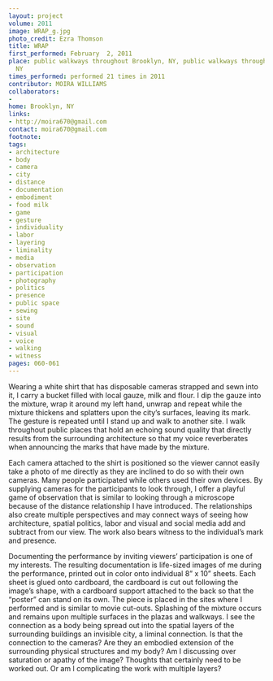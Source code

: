 ```yaml
---
layout: project
volume: 2011
image: WRAP_g.jpg
photo_credit: Ezra Thomson
title: WRAP
first_performed: February  2, 2011
place: public walkways throughout Brooklyn, NY, public walkways throughout Brooklyn,
  NY
times_performed: performed 21 times in 2011
contributor: MOIRA WILLIAMS
collaborators:
- 
home: Brooklyn, NY
links:
- http://moira670@gmail.com
contact: moira670@gmail.com
footnote: 
tags:
- architecture
- body
- camera
- city
- distance
- documentation
- embodiment
- food milk
- game
- gesture
- individuality
- labor
- layering
- liminality
- media
- observation
- participation
- photography
- politics
- presence
- public space
- sewing
- site
- sound
- visual
- voice
- walking
- witness
pages: 060-061
---
```


Wearing a white shirt that has disposable cameras strapped and sewn into it, I carry a bucket filled with local gauze, milk and flour. I dip the gauze into the mixture, wrap it around my left hand, unwrap and repeat while the mixture thickens and splatters upon the city’s surfaces, leaving its mark. The gesture is repeated until I stand up and walk to another site. I walk throughout public places that hold an echoing sound quality that directly results from the surrounding architecture so that my voice reverberates when announcing the marks that have made by the mixture.

Each camera attached to the shirt is positioned so the viewer cannot easily take a photo of me directly as they are inclined to do so with their own cameras. Many people participated while others used their own devices. By supplying cameras for the participants to look through, I offer a playful game of observation that is similar to looking through a microscope because of the distance relationship I have introduced. The relationships also create multiple perspectives and may connect ways of seeing how architecture, spatial politics, labor and visual and social media add and subtract from our view. The work also bears witness to the individual’s mark and presence.

Documenting the performance by inviting viewers’ participation is one of my interests. The resulting documentation is life-sized images of me during the performance, printed out in color onto individual 8” x 10” sheets. Each sheet is glued onto cardboard, the cardboard is cut out following the image’s shape, with a cardboard support attached to the back so that the “poster” can stand on its own. The piece is placed in the sites where I performed and is similar to movie cut-outs. Splashing of the mixture occurs and remains upon multiple surfaces in the plazas and walkways. I see the connection as a body being spread out into the spatial layers of the surrounding buildings an invisible city, a liminal connection. Is that the connection to the cameras? Are they an embodied extension of the surrounding physical structures and my body? Am I discussing over saturation or apathy of the image? Thoughts that certainly need to be worked out. Or am I complicating the work with multiple layers? 
